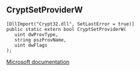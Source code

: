 ## CryptSetProviderW

```
[DllImport("Crypt32.dll", SetLastError = true)]
public static extern bool CryptSetProviderW(
   uint dwProvType,
   string pszProvName,
   uint dwFlags
);
```

[Microsoft documentation](https://docs.microsoft.com/en-us/windows/win32/api/wincrypt/nf-wincrypt-cryptsetproviderw)

